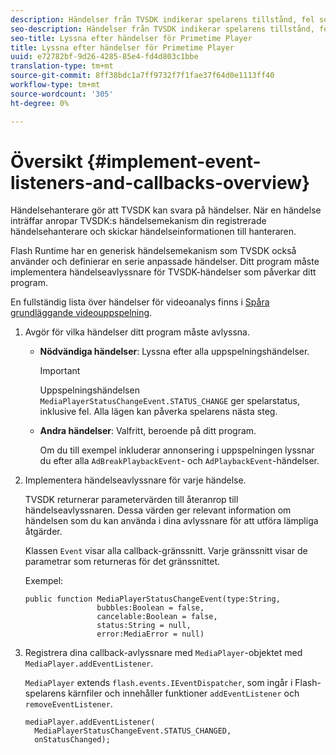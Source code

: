 ```yaml
---
description: Händelser från TVSDK indikerar spelarens tillstånd, fel som inträffar, slutförandet av åtgärder som du har begärt, till exempel att en video börjar spelas upp eller åtgärder som utförs implicit, till exempel att en annons slutförs.
seo-description: Händelser från TVSDK indikerar spelarens tillstånd, fel som inträffar, slutförandet av åtgärder som du har begärt, till exempel att en video börjar spelas upp eller åtgärder som utförs implicit, till exempel att en annons slutförs.
seo-title: Lyssna efter händelser för Primetime Player
title: Lyssna efter händelser för Primetime Player
uuid: e72782bf-9d26-4285-85e4-fd4d803c1bbe
translation-type: tm+mt
source-git-commit: 8ff38bdc1a7ff9732f7f1fae37f64d0e1113ff40
workflow-type: tm+mt
source-wordcount: '305'
ht-degree: 0%

---
```



# Översikt {#implement-event-listeners-and-callbacks-overview}

Händelsehanterare gör att TVSDK kan svara på händelser. När en händelse inträffar anropar TVSDK:s händelsemekanism din registrerade händelsehanterare och skickar händelseinformationen till hanteraren.

Flash Runtime har en generisk händelsemekanism som TVSDK också använder och definierar en serie anpassade händelser. Ditt program måste implementera händelseavlyssnare för TVSDK-händelser som påverkar ditt program.

En fullständig lista över händelser för videoanalys finns i [Spåra grundläggande videouppspelning](https://marketing.adobe.com/resources/help/en_US/sc/appmeasurement/hbvideo/c_vhl_track-core-vid-playback.html).

1. Avgör för vilka händelser ditt program måste avlyssna.

   * **Nödvändiga händelser**: Lyssna efter alla uppspelningshändelser.

      >[!IMPORTANT]
      >
      >Uppspelningshändelsen `MediaPlayerStatusChangeEvent.STATUS_CHANGE` ger spelarstatus, inklusive fel. Alla lägen kan påverka spelarens nästa steg.

   * **Andra händelser**: Valfritt, beroende på ditt program.

      Om du till exempel inkluderar annonsering i uppspelningen lyssnar du efter alla `AdBreakPlaybackEvent`- och `AdPlaybackEvent`-händelser.

1. Implementera händelseavlyssnare för varje händelse.

   TVSDK returnerar parametervärden till återanrop till händelseavlyssnaren. Dessa värden ger relevant information om händelsen som du kan använda i dina avlyssnare för att utföra lämpliga åtgärder.

   Klassen `Event` visar alla callback-gränssnitt. Varje gränssnitt visar de parametrar som returneras för det gränssnittet.

   Exempel:

   ```
   public function MediaPlayerStatusChangeEvent(type:String,  
                   bubbles:Boolean = false,  
                   cancelable:Boolean = false,  
                   status:String = null,  
                   error:MediaError = null) 
   ```

1. Registrera dina callback-avlyssnare med `MediaPlayer`-objektet med `MediaPlayer.addEventListener`.

   `MediaPlayer` extends  `flash.events.IEventDispatcher`, som ingår i Flash-spelarens kärnfiler och innehåller funktioner  `addEventListener` och  `removeEventListener`.

   ```
   mediaPlayer.addEventListener( 
     MediaPlayerStatusChangeEvent.STATUS_CHANGED,  
     onStatusChanged);
   ```


